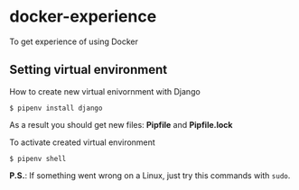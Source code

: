 # docker-experience
To get experience of using Docker

## Setting virtual environment
How to create new virtual enivornment with Django

`$ pipenv install django`

As a result you should get new files: **Pipfile** and **Pipfile.lock**

To activate created virtual environment

`$ pipenv shell`

**P.S.**: If something went wrong on a Linux, just try this commands with `sudo`.
